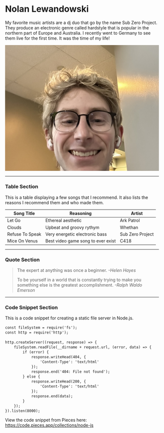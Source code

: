 # Nolan Lewandowski

My favorite music artists are a dj duo that go by the name Sub Zero Project. They produce an electronic genre called hardstyle that is popular in the northern part of Europe and Australia. I recently went to Germany to see them live for the first time. It was the time of my life!

![Picture of Me](DAaSSelfieImage.jpeg)

---

### Table Section

This is a table displaying a few songs that I recommend. It also lists the reasons I recommend them and who made them.

| Song Title | Reasoning | Artist |
| --- | --- | --- |
| Let Go | Ethereal aesthetic | Ark Patrol |
| Clouds | Upbeat and groovy rythym | Whethan |
| Refuse To Speak | Very energetic electronic bass | Sub Zero Project |
| Mice On Venus | Best video game song to ever exist | C418 |

---

### Quote Section
> The expert at anything was once a beginner. *-Helen Hayes*
>
> To be yourself in a world that is constantly trying to make you something else is the greatest accomplishment. *-Ralph Waldo Emerson*

---

### Code Snippet Section

This is a code snippet for creating a static file server in Node.js.

```
const fileSystem = require('fs');
const http = require('http');

http.createServer((request, response) => {
	fileSystem.readFile(__dirname + request.url, (error, data) => {
		if (error) {
			response.writeHead(404, {
				'Content-Type': 'text/html'
			});
			response.end('404: File not found');
		} else {
			response.writeHead(200, {
				'Content-Type': 'text/html'
			});
			response.end(data);
		}
	});
}).listen(8000);
```

View the code snippet from Pieces here: <https://code.pieces.app/collections/node-js>
